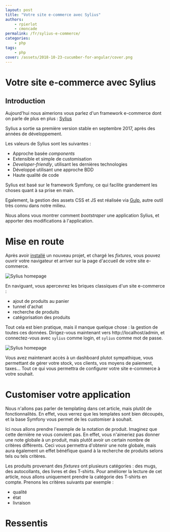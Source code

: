 ```yaml
---
layout: post
title: "Votre site e-commerce avec Sylius"
authors:
    - rpierlot
    - cmoncade
permalink: /fr/sylius-e-commerce/
categories:
    - php
tags:
    - php
cover: /assets/2018-10-23-cucumber-for-angular/cover.png
---
```

# Votre site e-commerce avec Sylius

## Introduction

Aujourd'hui nous aimerions vous parlez d'un framework e-commerce dont on parle de plus en plus : [Sylius](https://sylius.com/)

Sylius a sortie sa première version stable en septembre 2017, après des années de développement.

Les valeurs de Sylius sont les suivantes :

* Approche basée _components_
* Extensible et simple de customisation
* _Developer-friendly_, utilisant les dernières technologies
* Développé utilisant une approche BDD
* Haute qualité de code

Sylius est basé sur le framework Symfony, ce qui facilite grandement les choses quant à sa prise en main.

Egalement, la gestion des assets CSS et JS est réalisée via [Gulp](https://gulpjs.com), autre outil très connu dans notre milieu.

Nous allons vous montrer comment _bootstraper_ une application Sylius,
et apporter des modifications à l'application.

# Mise en route

Après avoir [installé](https://sylius.com/download/) un nouveau projet, et chargé les _fixtures_, vous pouvez ouvrir votre navigateur et arriver sur la page d'accueil de votre site e-commerce.

![Sylius homepage]({{site.baseurl}}/assets/2018-11-02-sylius/sylius_front.png)  

En naviguant, vous apercevrez les briques classiques d'un site e-commerce : 
* ajout de produits au panier
* tunnel d'achat
* recherche de produits
* catégorisation des produits

Tout cela est bien pratique, mais il manque quelque chose : la gestion de toutes ces données. 
Dirigez-vous maintenant vers http://localhost/admin, et connectez-vous avec `sylius` comme login, et `sylius` comme mot de passe.

![Sylius homepage]({{site.baseurl}}/assets/2018-11-02-sylius/sylius_admin.png)  

Vous avez maintenant accès à un dashboard plutot sympathique, vous permettant de gérer votre stock, vos clients, vos moyens de paiement, taxes... Tout ce qui vous permettra de configurer votre site e-commerce à votre souhait. 

# Customiser votre application

Nous n'allons pas parler de templating dans cet article, mais plutôt de fonctionnalités. En effet, vous verrez que les templates sont bien découpés, et la base Symfony vous permet de les customiser à souhait. 

Ici nous allons prendre l'exemple de la notation de produit. 
Imaginez que cette dernière ne vous convient pas. En effet, vous n'aimeriez pas donner une note globale à un produit, mais plutôt avoir un certain nombre 
de critères différents. Ceci vous permettra d'obtenir une note globale, mais aura également un effet bénéfique quand à la recherche de produits selons tels ou tels critères. 

Les produits provenant des _fixtures_ ont plusieurs catégories : des mugs, des autocollants, des livres et des T-shirts. Pour améliorer la lecture de cet article, nous allons uniquement prendre la catégorie des T-shirts en compte. 
Prenons les critères suivants par exemple :

* qualité
* état
* livraison
  


# Ressentis


